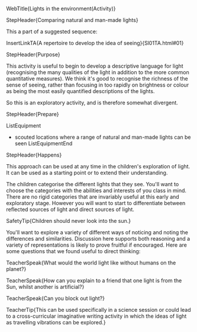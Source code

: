 WebTitle{Lights in the environment(Activity)}

StepHeader{Comparing natural and man-made lights}

This a part of a suggested sequence:

InsertLinkTA{A repertoire to develop the idea of seeing}{Sl01TA.html#01}

StepHeader{Purpose}

This activity is useful to begin to develop a descriptive language for light (recognising the many qualities of the light in addition to the more common quantitative measures). We think it&apos;s good to recognise the richness of the sense of seeing, rather than focusing in too rapidly on brightness or colour as being the most easily quantified descriptions of the lights.

So this is an exploratory activity, and is therefore somewhat divergent.

StepHeader{Prepare}

ListEquipment
- scouted locations where a range of natural and man-made lights can be seen
ListEquipmentEnd

StepHeader{Happens}

This approach can be used at any time in the children&apos;s exploration of light. It can be used as a starting point or to extend their understanding.

The children categorise the different lights that they see. You&apos;ll want to choose the categories with the abilities and interests of you class in mind. There are no rigid categories that are invariably useful at this early and exploratory stage.  However you will want to start to differentiate between reflected sources of light and direct sources of light.

SafetyTip{Children should never look into the sun.}

You&apos;ll want to explore a variety of different ways of noticing and noting the differences and similarities. Discussion here supports both reasoning and a variety of representations is likely to prove fruitful if encouraged.
Here are some questions that we found useful to direct thinking:

TeacherSpeak{What would the world light like without humans on the planet?}

TeacherSpeak{How can you explain to a friend that one light is from the Sun, whilst another is artificial?}

TeacherSpeak{Can you block out light?}

TeacherTip{This can be used specifically in a science session or could lead to a cross-curricular imaginative writing activity in which the ideas of light as travelling vibrations can be explored.}


